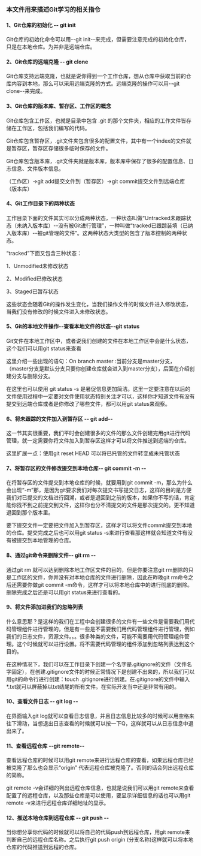 ### 本文件用来描述Git学习的相关指令

#### 1、Git仓库的初始化 -- git init

Git仓库的初始化命令可以用--git init--来完成，但需要注意完成的初始化仓库，只是在本地仓库。为并非是远端仓库。

#### 2、Git仓库的远端克隆 -- git clone

Git仓库支持远端克隆，也就是说你得到一个工作仓库，想从仓库中获取当前的仓库内容到本地，那么可以采用远端克隆的方式。远端克隆的操作可以用--git clone--来完成。

#### 3、Git仓库的版本库、暂存区、工作区的概念

Git仓库包含工作区，也就是目录中包含 .git 的那个文件夹，相应的工作文件皆存储在工作区，包括我们编写的代码。

Git仓库包含暂存区，.git文件夹包含很多的配置文件，其中有一个index的文件就是暂存区，暂存区存储很多临时保存的文件。

Git仓库包含版本库，.git文件夹就是版本库，版本库中保存了很多的配置信息、日志信息、文件版本信息。

（工作区）->git add提交文件到（暂存区）->git commit提交文件到远端仓库（版本库）

#### 4、Git工作目录下的两种状态

工作目录下面的文件其实可以分成两种状态，一种状态叫做“Untracked未跟踪状态（未纳入版本库）--没有被Git进行管理”，一种叫做“tracked已跟踪装填（已纳入版本库）--被git管理的文件”。这两种状态大类型的包含了版本控制的两种状态。

“tracked”下面又包含三种状态：

1、Unmodified未修改状态

2、Modified已修改状态

3、Staged已暂存状态

这些状态会随着Git的操作发生变化，当我们操作文件的时候文件进入修改状态，当我们没有修改的时候文件进入未修改状态。

#### 5、Git的本地文件操作--查看本地文件的状态--git status

Git文件在本地工作区中，或者说我们创建的文件在本地工作区中会是什么状态，这个我们可以用git status来查看

这里介绍一些出现的语句：On branch master :当前分支是master分支，（master分支是默认分支只要你创建仓库就会进入到master分支），后面在介绍创建分支与删除分支。

在这里也可以使用 git status -s 是暑促信息更加简洁。这里一定要注意在以后的文件使用过程中一定要对文件使用状态特别关注才可以，这样你才知道文件有没有提交到远端仓库或者是你修改了哪些文件，都可以用git status来观察。

#### 6、将未跟踪的文件加入到暂存区 -- git add--

这一节其实很重要，我们平时会创建很多的文件的那么文件创建完用git进行代码管理，就一定需要你将文件加入到暂存区这样才可以将文件推送到远端的仓库。

这里扩展一点：使用git reset HEAD <filename>可以将已托管的文件转变成未托管状态

#### 7、将暂存区的文件修改提交到本地仓库-- git commit -m --

在将暂存区的文件提交到本地仓库的时候，就要用到git commit -m，那么为什么会出现“-m”那，是因为git要求我们对每次提交书写提交日志，这样的目的是方便我们对已提交的文档进行回溯，或者是退回到之前的版本，如果你不写的话，肯定能你找不到之前提交到文件，这样你也分不清提交的文件是那次提交的。更不知道退回到那个版本里。

要下提交文件一定要把文件加入到暂存区，这样才可以将文件commit提交到本地的仓库。提交完成之后也可以用git status -s来进行查看那这样就会知道文件有没有被提交到本地管理的仓库。

#### 8、通过git命令来删除文件-- git rm --

通过git rm 就可以达到删除本地工作区文件的目的，但是你要注意git rm删除的只是工作区的文件，你并没有对本地仓库的文件进行删除，因此在昨晚git rm命令之后还需要你做git commit -m命令，这样才可以将本地仓库中的进行彻底的删除。删除完成之后还是可以用git status来进行查看的。

#### 9、将文件添加进我们的忽略列表

 什么意思那？是这样的我们在工程中会创建很多的文件有一些文件是需要我们用代码管理组件进行管理的，但是有一些是不需要我们用代码管理组件进行管理，例如我们的日志文件，资源文件。。。很多种类的文件，可能不需要用代码管理组件管理。这个时候就可以进行设置。将不需要代码管理的组件添加到忽略列表达到这个目的。 

在这种情况下，我们可以在工作目录下创建一个名字是.gitignore的文件（文件名字固定），在创建.gitignore文件的时候正常情况下是创建不出来的，所以我们可以用git的命令行进行创建：touch .gitignore进行创建。在.gitignore的文件中输入*.txt就可以屏蔽掉以txt结尾的所有文件。在实际开发当中还是非常有用的。

#### 10、查看文件日志 -- git log --

在界面输入git log就可以查看日志信息，并且日志信息比较多的时候可以用空格来往下滑动，当想退出日志查看的时候就可以按一下Q，这样就可以从日志信息中退出来了。

#### 11、查看远程仓库 --git remote--

查看远程仓库的时候可以用git remote来进行远程仓库的查看，如果远程仓库已经被克隆了那么也会显示“origin” 代表远程仓库被克隆了。否则的话会列出远程仓库的简称。

git remote -v会详细的列出远程仓库信息，也就是说我们可以用git remote来查看配置了的远程仓库，以及那些仓库是可以使用，要显示详细信息的话也可以用git remote -v来进行远程仓库详细地址的显示。

#### 12、推送本地仓库到远程仓库 -- git push --

当你想分享你代码的时候就可以将自己的代码push到远程仓库，用git remote来判断自己的远程仓库名称。之后执行git push origin (分支名称)这样就可以将本地仓库的代码推送到远程的仓库。

